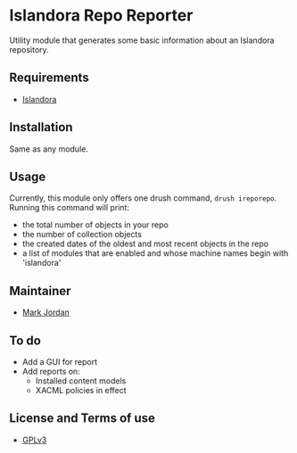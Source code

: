 # Islandora Repo Reporter

Utility module that generates some basic information about an Islandora repository.

## Requirements

* [Islandora](https://github.com/Islandora/islandora)

## Installation

Same as any module.

## Usage

Currently, this module only offers one drush command, `drush ireporepo`. Running this command will print:

* the total number of objects in your repo
* the number of collection objects
* the created dates of the oldest and most recent objects in the repo
* a list of modules that are enabled and whose machine names begin with 'islandora'

## Maintainer

* [Mark Jordan](https://github.com/mjordan)

## To do

* Add a GUI for report
* Add reports on:
  * Installed content models
  * XACML policies in effect

## License and Terms of use

* [GPLv3](http://www.gnu.org/licenses/gpl-3.0.txt)
